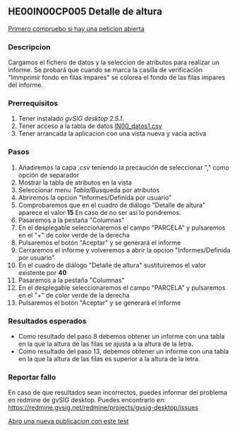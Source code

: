## HE00IN00CP005 Detalle de altura

[Primero compruebo si hay una peticion abierta](https://redmine.gvsig.net/redmine/projects/gvsig-desktop/issues?utf8=%E2%9C%93&set_filter=1&f%5B%5D=status_id&op%5Bstatus_id%5D=o&f%5B%5D=subject&op%5Bsubject%5D=%7E&v%5Bsubject%5D%5B%5D=HE00IN00CP005&f%5B%5D=&c%5B%5D=tracker&c%5B%5D=status&c%5B%5D=priority&c%5B%5D=subject&c%5B%5D=assigned_to&c%5B%5D=updated_on&group_by=)

### Descripcion

Cargamos el fichero de datos y la seleccion de atributos para realizar un informe. Se probará que cuando se marca la casilla de verificación "Immprimir fondo en filas impares" se colorea el fondo de las filas impares del informe.

### Prerrequisitos

1. Tener instalado *gvSIG desktop 2.5.1.* 
2. Tener acceso a la tabla de datos [IN00_datos1.csv](https://github.com/carloskr/gvsig-desktop-testing/blob/master/data/HE00IN00/IN00_datos1.csv)
3. Tener arrancada la aplicacion con una vista nueva y vacia activa

### Pasos

1. Añadiremos la capa *.csv* teniendo la precaución de seleccionar "," como opción de separador
2. Mostrar la tabla de atributos en la vista
3. Seleccionar menu *Tabla*/Busqueda por atributos
4. Abriremos la opcion "Informes/Definida por usuario"
5. Comprobaremos que en el cuadro de diálogo "Detalle de altura" aparece el valor **15** En caso de no ser así lo pondremos.
6. Pasaremos a la pestaña "Columnas"
7. En el desplegable seleccionaremos el campo "PARCELA" y pulsaremos en el "+" de color verde de la derecha
8. Pulsaremos el botón "Aceptar" y se generará el informe
9. Cerraremos el informe y volveremos a abrir la opcion "Informes/Definida por usuario"
10. En el cuadro de diálogo "Detalle de altura" sustituiremos el valor existente por **40**
11. Pasaremos a la pestaña "Columnas"
12. En el desplegable seleccionaremos el campo "PARCELA" y pulsaremos en el "+" de color verde de la derecha
13. Pulsaremos el botón "Aceptar" y se generará el informe
 

### Resultados esperados

- Como resultado del paso 8 debemos obtener un informe con una tabla en la que la altura de las filas se ajusta a la altura de la letra.
- Como resultado del paso 13, debemos obtener un informe con una tabla en la que la altura de las filas es superior a la altura de la letra.


### Reportar fallo

En caso de que resultados sean incorrectos, puedes informar del problema en redmine de gvSIG desktop. Puedes encontrarlo en: https://redmine.gvsig.net/redmine/projects/gvsig-desktop/issues 

[Abro una nueva publicacion con este test](https://redmine.gvsig.net/redmine/projects/gvsig-desktop/issues/new?issue[subject]=HE00IN00CP005+detalle+de+altura)